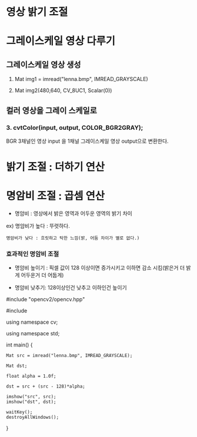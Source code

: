 # 영상 밝기 조절

# 그레이스케일 영상 다루기

## 그레이스케일 영상 생성

1. Mat img1 = imread("lenna.bmp", IMREAD_GRAYSCALE)

2. Mat img2(480,640, CV_8UC1, Scalar(0))

## 컬러 영상을 그레이 스케일로
### 3. cvtColor(input, output, COLOR_BGR2GRAY);
BGR 3채널인 영상 input 을 1채널 그레이스케일 영상 output으로 변환한다.


# 밝기 조절 : 더하기 연산

# 명암비 조절 : 곱셈 연산

- 명암비 : 영상에서 밝은 영역과 어두운 영역의 밝기 차이

ex) 명암비가 높다 : 뚜렷하다.

    명암비가 낮다 : 흐릿하고 탁한 느낌(밝, 어둠 차이가 별로 없다.)

 ### 효과적인 명암비 조절
 - 명암비 높이기 : 픽셀 값이 128 이상이면 증가시키고 이하면 감소 시킴(밝은거 더 밝게 어두운거 더 어둡게)

 - 명암비 낮추기: 128이상인건 낮추고 이하인건 높이기

 #include "opencv2/opencv.hpp"

#include <iostream>

using namespace cv;

using namespace std;

int main() {

	Mat src = imread("lenna.bmp", IMREAD_GRAYSCALE);

	Mat dst;

	float alpha = 1.0f;

	dst = src + (src - 128)*alpha;

	imshow("src", src);
	imshow("dst", dst);

	waitKey();
	destroyAllWindows();
}
